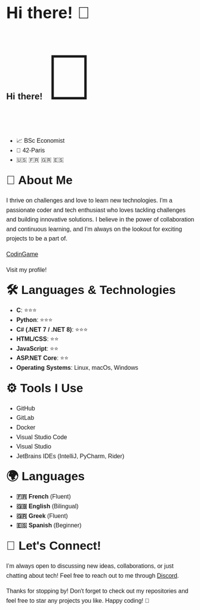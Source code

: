 <div style="font-family: 'Montserrat', sans-serif; font-size: 16px; line-height: 1.6;">

<strong style="font-size: 44px;">Hi there! 👋</strong>  
Hi there! <span style="font-size: 172px;">👋</span>
---

- 📈 BSc Economist
- 🌱 42-Paris
- 🇺🇸 🇫🇷 🇬🇷 🇪🇸


<strong style="font-size: 32px;">🚀 About Me</strong> 

I thrive on challenges and love to learn new technologies. I'm a passionate coder and tech enthusiast who loves tackling challenges and building innovative solutions. I believe in the power of collaboration and continuous learning, and I'm always on the lookout for exciting projects to be a part of.

[CodinGame](https://www.codingame.com/profile/a93e22eb1157401723b3617a7d87669f2853436)

Visit my profile!

<strong style="font-size: 32px;">🛠️ **Languages & Technologies**</strong>  

- **C**: ⭐⭐⭐
- **Python**: ⭐⭐⭐
- **C# (.NET 7 / .NET 8)**: ⭐⭐⭐
- **HTML/CSS**: ⭐⭐
- **JavaScript**: ⭐⭐
- **ASP.NET Core**: ⭐⭐
- **Operating Systems**: Linux, macOs, Windows

<strong style="font-size: 32px;">⚙️ **Tools I Use**</strong> 

- GitHub
- GitLab
- Docker
- Visual Studio Code
- Visual Studio
- JetBrains IDEs (IntelliJ, PyCharm, Rider)

<strong style="font-size: 32px;">🌍 **Languages**</strong> 

- **🇫🇷 French** (Fluent)
- **🇬🇧 English** (Bilingual)
- **🇬🇷 Greek** (Fluent)
- **🇪🇸 Spanish** (Beginner)

<strong style="font-size: 32px;">💬 **Let's Connect!**</strong> 

I’m always open to discussing new ideas, collaborations, or just chatting about tech! Feel free to reach out to me through [Discord](ssinanis).

Thanks for stopping by! Don't forget to check out my repositories and feel free to star any projects you like. Happy coding! 🚀

<!--
**SergiosSinanis/SergiosSinanis** is a ✨ _special_ ✨ repository because its `README.md` (this file) appears on your GitHub profile.

Here are some ideas to get you started:

- 🔭 I’m currently working on ...
- 🌱 I’m currently learning ...
- 👯 I’m looking to collaborate on ...
- 🤔 I’m looking for help with ...
- 💬 Ask me about ...
- 📫 How to reach me: ...
- 😄 Pronouns: ...
- ⚡ Fun fact: ...
-->
